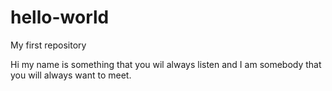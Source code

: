 # hello-world
My first repository

Hi my name is something that you wil always listen and I am somebody that you will always want to meet.
